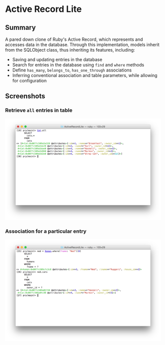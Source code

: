 # Active Record Lite

## Summary

A pared down clone of Ruby's Active Record, which represents and accesses data
in the database. Through this implementation, models inherit from the SQLObject
class, thus inheriting its features, including:
  * Saving and updating entries in the database
  * Search for entries in the database using `find` and `where` methods
  * Define `has_many`, `belongs_to`, `has_one_through` associations
  * Inferring conventional association and table parameters, while allowing for
    configuration

## Screenshots

### Retrieve `all` entries in table
![all]

### Association for a particular entry
![where_and_assoc]

[all]: ./docs/all.png
[where_and_assoc]: ./docs/where_and_assoc.png
